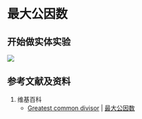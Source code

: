 # 最大公因数

## 开始做实体实验

![](/images/数论/基本数和合成数/最大公因数/1a1.jpg)

## 参考文献及资料

1. 维基百科
	- [Greatest common divisor](https://en.wikipedia.org/wiki/Greatest_common_divisor) | [最大公因数](https://zh.wikipedia.org/wiki/最大公因数) 





